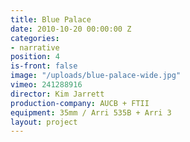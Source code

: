 ```yaml
---
title: Blue Palace
date: 2010-10-20 00:00:00 Z
categories:
- narrative
position: 4
is-front: false
image: "/uploads/blue-palace-wide.jpg"
vimeo: 241288916
director: Kim Jarrett
production-company: AUCB + FTII
equipment: 35mm / Arri 535B + Arri 3
layout: project
---
```



